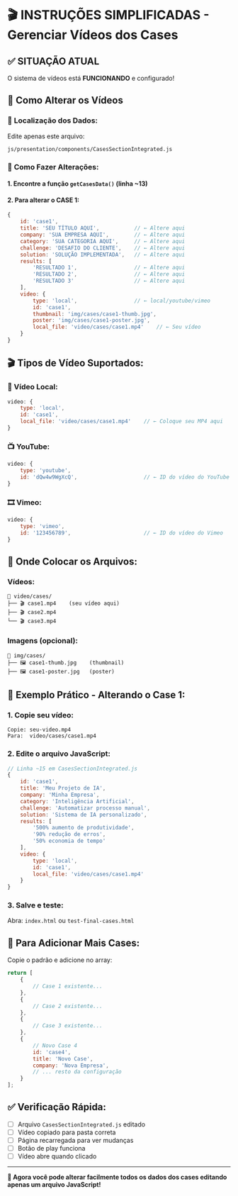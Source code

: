 # 🎬 INSTRUÇÕES SIMPLIFICADAS - Gerenciar Vídeos dos Cases

## ✅ SITUAÇÃO ATUAL

O sistema de vídeos está **FUNCIONANDO** e configurado! 

## 🎯 Como Alterar os Vídeos

### 📂 **Localização dos Dados:**

Edite apenas este arquivo:
```
js/presentation/components/CasesSectionIntegrated.js
```

### 🔧 **Como Fazer Alterações:**

#### **1. Encontre a função `getCasesData()`** (linha ~13)

#### **2. Para alterar o CASE 1:**
```javascript
{
    id: 'case1',
    title: 'SEU TÍTULO AQUI',           // ← Altere aqui
    company: 'SUA EMPRESA AQUI',        // ← Altere aqui
    category: 'SUA CATEGORIA AQUI',     // ← Altere aqui
    challenge: 'DESAFIO DO CLIENTE',    // ← Altere aqui
    solution: 'SOLUÇÃO IMPLEMENTADA',   // ← Altere aqui
    results: [
        'RESULTADO 1',                  // ← Altere aqui
        'RESULTADO 2',                  // ← Altere aqui
        'RESULTADO 3'                   // ← Altere aqui
    ],
    video: {
        type: 'local',                  // ← local/youtube/vimeo
        id: 'case1',
        thumbnail: 'img/cases/case1-thumb.jpg',
        poster: 'img/cases/case1-poster.jpg',
        local_file: 'video/cases/case1.mp4'    // ← Seu vídeo
    }
}
```

## 🎬 **Tipos de Vídeo Suportados:**

### **📁 Vídeo Local:**
```javascript
video: {
    type: 'local',
    id: 'case1',
    local_file: 'video/cases/case1.mp4'    // ← Coloque seu MP4 aqui
}
```

### **📺 YouTube:**
```javascript
video: {
    type: 'youtube',
    id: 'dQw4w9WgXcQ',                     // ← ID do vídeo do YouTube
}
```

### **🎞️ Vimeo:**
```javascript
video: {
    type: 'vimeo',
    id: '123456789',                       // ← ID do vídeo do Vimeo
}
```

## 📁 **Onde Colocar os Arquivos:**

### **Vídeos:**
```
📁 video/cases/
├── 🎬 case1.mp4    (seu vídeo aqui)
├── 🎬 case2.mp4
└── 🎬 case3.mp4
```

### **Imagens (opcional):**
```
📁 img/cases/
├── 🖼️ case1-thumb.jpg    (thumbnail)
├── 🖼️ case1-poster.jpg   (poster)
```

## 🔄 **Exemplo Prático - Alterando o Case 1:**

### **1. Copie seu vídeo:**
```
Copie: seu-video.mp4
Para:  video/cases/case1.mp4
```

### **2. Edite o arquivo JavaScript:**
```javascript
// Linha ~15 em CasesSectionIntegrated.js
{
    id: 'case1',
    title: 'Meu Projeto de IA',
    company: 'Minha Empresa',
    category: 'Inteligência Artificial',
    challenge: 'Automatizar processo manual',
    solution: 'Sistema de IA personalizado',
    results: [
        '500% aumento de produtividade',
        '90% redução de erros',
        '50% economia de tempo'
    ],
    video: {
        type: 'local',
        id: 'case1',
        local_file: 'video/cases/case1.mp4'
    }
}
```

### **3. Salve e teste:**
Abra: `index.html` ou `test-final-cases.html`

## 🎯 **Para Adicionar Mais Cases:**

Copie o padrão e adicione no array:

```javascript
return [
    {
        // Case 1 existente...
    },
    {
        // Case 2 existente...
    },
    {
        // Case 3 existente...
    },
    {
        // Novo Case 4
        id: 'case4',
        title: 'Novo Case',
        company: 'Nova Empresa',
        // ... resto da configuração
    }
];
```

## ✅ **Verificação Rápida:**

- [ ] Arquivo `CasesSectionIntegrated.js` editado
- [ ] Vídeo copiado para pasta correta
- [ ] Página recarregada para ver mudanças
- [ ] Botão de play funciona
- [ ] Vídeo abre quando clicado

---

**🚀 Agora você pode alterar facilmente todos os dados dos cases editando apenas um arquivo JavaScript!**
